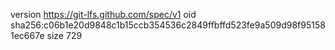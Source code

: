 version https://git-lfs.github.com/spec/v1
oid sha256:c06b1e20d9848c1b15ccb354536c2849ffbffd523fe9a509d98f951581ec667e
size 729
